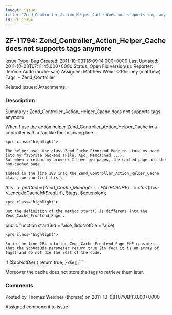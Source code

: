 ```yaml
---
layout: issue
title: "Zend_Controller_Action_Helper_Cache does not supports tags anymore"
id: ZF-11794
---
```


ZF-11794: Zend\_Controller\_Action\_Helper\_Cache does not supports tags anymore
--------------------------------------------------------------------------------

 Issue Type: Bug Created: 2011-10-03T16:09:14.000+0000 Last Updated: 2011-10-08T07:11:45.000+0000 Status: Open Fix version(s): 
 Reporter:  Jérôme Audo (arche-san)  Assignee:  Matthew Weier O'Phinney (matthew)  Tags: - Zend\_Controller
 
 Related issues: 
 Attachments: 
### Description

Summary : Zend\_Controller\_Action\_Helper\_Cache does not supports tags anymore

When I use the action helper Zend\_Controller\_Action\_Helper\_Cache in a controller with a tag like the following line :

 
    <pre class="highlight">
    
    The helper uses the class Zend_Cache_Frontend_Page to store my page into my favorite backend (File, Apc, Memcached ...).
    But when i reload my browser I have two pages, the cached page and the non-cached page.
    
    Indeed in the line 188 into the Zend_Controller_Action_Helper_Cache class, we can find this :


$this->getCache(Zend\_Cache\_Manager::PAGECACHE) ->start($this->\_encodeCacheId($reqUri), $tags, $extension);

 
    <pre class="highlight">
         
    But the definition of the method start() is different into the Zend_Cache_Frontend_Page :


public function start($id = false, $doNotDie = false)

 
    <pre class="highlight">
    
    So in the line 284 into the Zend_Cache_Frontend_Page PHP considers that the $doNotDie parameter return true (in fact it is an array of tags) and do not die the rest of the code.


if ($doNotDie) { return true; } die();```

Moreover the cache does not store the tags to retrieve them later.

 

 

### Comments

Posted by Thomas Weidner (thomas) on 2011-10-08T07:08:13.000+0000

Assigned component to issue

 

 